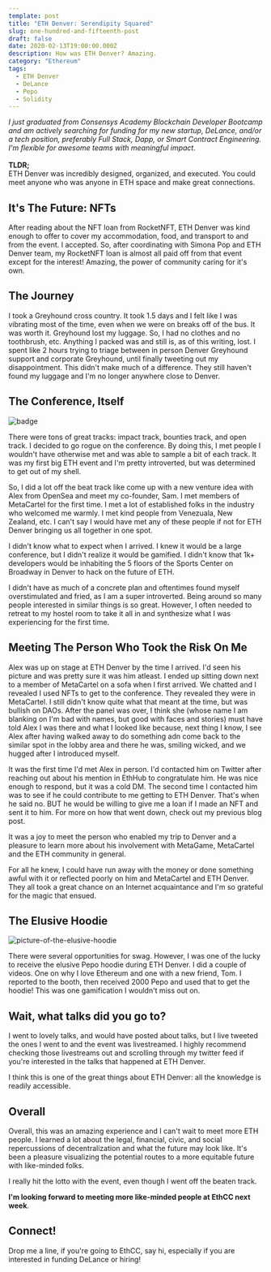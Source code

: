 ```yaml
---
template: post
title: "ETH Denver: Serendipity Squared"
slug: one-hundred-and-fifteenth-post
draft: false
date: 2020-02-13T19:00:00.000Z
description: How was ETH Denver? Amazing.
category: "Ethereum"
tags:
  - ETH Denver
  - DeLance
  - Pepo
  - Solidity
---
```

<em>I just graduated from Consensys Academy Blockchain Developer Bootcamp and am actively searching for funding for my new startup, DeLance, and/or a tech position, preferably Full Stack, Dapp, or Smart Contract Engineering. I'm flexible for awesome teams with meaningful impact.
</em><br/><br/>
<strong>TLDR;</strong> <br/>ETH Denver was incredibly designed, organized, and executed. You could meet anyone who was anyone in ETH space and make great connections. 
 </em>

## It's The Future: NFTs

After reading about the NFT loan from RocketNFT, ETH Denver was kind enough to offer to cover my accommodation, food, and transport to and from the event. I accepted. So, after coordinating with Simona Pop and ETH Denver team, my RocketNFT loan is almost all paid off from that event except for the interest! Amazing, the power of community caring for it's own. 

## The Journey

I took a Greyhound cross country. It took 1.5 days and I felt like I was vibrating most of the time, even when we were on breaks off of the bus. It was worth it. Greyhound lost my luggage. So, I had no clothes and no toothbrush, etc. Anything I packed was and still is, as of this writing, lost. I spent like 2 hours trying to triage between in person Denver Greyhound support and corporate Greyhound, until finally tweeting out my disappointment. This didn't make much of a difference. They still haven't found my luggage and I'm no longer anywhere close to Denver. 

## The Conference, Itself

![badge](./eth_denver_badge.jpg)

There were tons of great tracks: impact track, bounties track, and open track. I decided to go rogue on the conference. By doing this, I met people I wouldn't have otherwise met and was able to sample a bit of each track. It was my first big ETH event and I'm pretty introverted, but was determined to get out of my shell. 

So, I did a lot off the beat track like come up with a new venture idea with Alex from OpenSea and meet my co-founder, Sam. I met members of MetaCartel for the first time. I met a lot of established folks in the industry who welcomed me warmly. I met kind people from Venezuala, New Zealand, etc.  I can't say I would have met any of these people if not for ETH Denver bringing us all together in one spot. 

I didn't know what to expect when I arrived. I knew it would be a large conference, but I didn't realize it would be gamified. I didn't know that 1k+ developers would be inhabiting the 5 floors of the Sports Center on Broadway in Denver to hack on the future of ETH. 

I didn't have as much of a concrete plan and oftentimes found myself overstimulated and fried, as I am a super introverted. Being around so many people interested in similar things is so great. However, I often needed to retreat to my hostel room to take it all in and synthesize what I was experiencing for the first time.  

## Meeting The Person Who Took the Risk On Me

Alex was up on stage at ETH Denver by the time I arrived. I'd seen his picture and was pretty sure it was him atleast. I ended up sitting down next to a member of MetaCartel on a sofa when I first arrived. We chatted and I revealed I used NFTs to get to the conference. They revealed they were in MetaCartel. I still didn't know quite what that meant at the time, but was bullish on DAOs. 
After the panel was over, I think she (whose name I am blanking on I'm bad with names, but good with faces and stories) must have told Alex I was there and what I looked like because, next thing I know, I see Alex after having walked away to do something adn come back to the similar spot in the lobby area and there he was, smiling wicked, and we hugged after I introduced myself. 

It was the first time I'd met Alex in person. I'd contacted him on Twitter after reaching out about his mention in EthHub to congratulate him. He was nice enough to respond, but it was a cold DM. The second time I contacted him was to see if he could contribute to me getting to ETH Denver. That's when he said no. BUT he would be willing to give me a loan if I made an NFT and sent it to him. For more on how that went down, check out my previous blog post. 

It was a joy to meet the person who enabled my trip to Denver and a pleasure to learn more about his involvement with MetaGame, MetaCartel and the ETH community in general. 

For all he knew, I could have run away with the money or done something awful with it or reflected poorly on him and MetaCartel and ETH Denver. They all took a great chance on an Internet acquaintance and I'm so grateful for the magic that ensued. 

## The Elusive Hoodie

![picture-of-the-elusive-hoodie](./elusive_hoodie.jpg)

There were several opportunities for swag. However, I was one of the lucky to receive the elusive Pepo hoodie during ETH Denver. I did a couple of videos. One on why I love Ethereum and one with a new friend, Tom. I reported to the booth, then received 2000 Pepo and used that to get the hoodie! This was one gamification I wouldn't miss out on. 

## Wait, what talks did you go to? 

I went to lovely talks, and would have posted about talks, but I live tweeted the ones I went to and the event was livestreamed. I highly recommend checking those livestreams out and scrolling through my twitter feed if you're interested in the talks that happened at ETH Denver. 

I think this is one of the great things about ETH Denver: all the knowledge is readily accessible. 

## Overall 

Overall, this was an amazing experience and I can't wait to meet more ETH people. I learned a lot about the legal, financial, civic, and social repercussions of decentralization and what the future may look like. It's been a pleasure visualizing the potential routes to a more equitable future with like-minded folks. 

I really hit the lotto with the event, even though I went off the beaten track. 

<strong>I'm looking forward to meeting more like-minded people at EthCC next week</strong>.

## Connect!

Drop me a line, if you're going to EthCC, say hi, especially if you are interested in funding DeLance or hiring!

